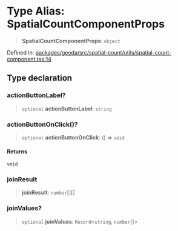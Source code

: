 # Type Alias: SpatialCountComponentProps

> **SpatialCountComponentProps**: `object`

Defined in: [packages/geoda/src/spatial-count/utils/spatial-count-component.tsx:14](https://github.com/GeoDaCenter/openassistant/blob/a1f850931f3d8289e0a4c297ef4b317a2f84235b/packages/geoda/src/spatial-count/utils/spatial-count-component.tsx#L14)

## Type declaration

### actionButtonLabel?

> `optional` **actionButtonLabel**: `string`

### actionButtonOnClick()?

> `optional` **actionButtonOnClick**: () => `void`

#### Returns

`void`

### joinResult

> **joinResult**: `number`[][]

### joinValues?

> `optional` **joinValues**: `Record`\<`string`, `number`[]\>
